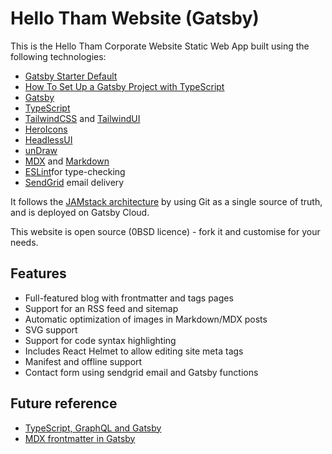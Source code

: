 # Hello Tham Website (Gatsby)

This is the Hello Tham Corporate Website Static Web App built using the following technologies:

- [Gatsby Starter Default](https://github.com/gatsbyjs/gatsby-starter-default)
- [How To Set Up a Gatsby Project with TypeScript](https://www.digitalocean.com/community/tutorials/how-to-set-up-a-gatsby-project-with-typescript)
- [Gatsby](https://gatsbyjs.org)
- [TypeScript](https://www.typescriptlang.org/)
- [TailwindCSS](https://tailwindcss.com) and [TailwindUI](https://tailwindui.com)
- [HeroIcons](https://heroicons.com/)
- [HeadlessUI](https://headlessui.dev/)
- [unDraw](https://undraw.co/)
- [MDX](https://mdxjs.com/) and [Markdown](https://www.markdownguide.org/)
- [ESLint](https://eslint.org)for type-checking
- [SendGrid](https://sendgrid.com/) email delivery

It follows the [JAMstack architecture](https://jamstack.org) by using Git as a single source of truth, and is deployed on Gatsby Cloud.

This website is open source (0BSD licence) - fork it and customise for your needs.

## Features

- Full-featured blog with frontmatter and tags pages
- Support for an RSS feed and sitemap
- Automatic optimization of images in Markdown/MDX posts
- SVG support
- Support for code syntax highlighting
- Includes React Helmet to allow editing site meta tags
- Manifest and offline support
- Contact form using sendgrid email and Gatsby functions

## Future reference

- [TypeScript, GraphQL and Gatsby](https://djmm.me/post/typescript-graphql-and-gatsby/)
- [MDX frontmatter in Gatsby](https://zslabs.com/articles/mdx-frontmatter-in-gatsby)

